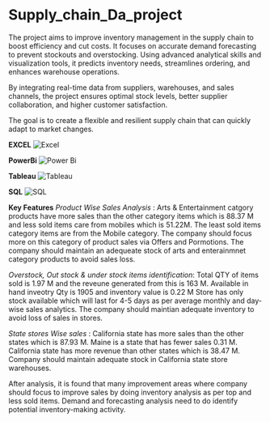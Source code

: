   # **Supply_chain_Da_project**
The project aims to improve inventory management in the supply chain to boost efficiency and cut costs. It focuses on accurate demand forecasting to prevent stockouts and overstocking. Using advanced analytical skills and visualization tools, it predicts inventory needs, streamlines ordering, and enhances warehouse operations. 

By integrating real-time data from suppliers, warehouses, and sales channels, the project ensures optimal stock levels, better supplier collaboration, and higher customer satisfaction.

The goal is to create a flexible and resilient supply chain that can quickly adapt to market changes.

**EXCEL**
![Excel](https://github.com/rasikapantawane/Supply_chain_Da_project/assets/173178623/22c397d4-5c80-46f6-b76b-9a6b30a91d29)

**PowerBi**
![Power Bi](https://github.com/rasikapantawane/Supply_chain_Da_project/assets/173178623/79a75996-0000-47c2-a5f9-cd069ce7451f)

**Tableau**
![Tableau](https://github.com/rasikapantawane/Supply_chain_Da_project/assets/173178623/d9c6fddc-3bd4-45d7-b63c-09ed83874320)

**SQL**
![SQL](https://github.com/rasikapantawane/Supply_chain_Da_project/assets/173178623/eb145228-8ca9-4696-9042-b428dc21dcfc)

**Key Features**
*Product Wise Sales Analysis* : Arts & Entertainment catgory products have more sales than the other category items which is 88.37 M and less sold items care from mobiles which is 51.22M.
The least sold items category items are from the Mobile category. The company should focus more on this category of product sales via Offers and Pormotions.
The company should maintain an adequeate stock of arts and enterainmnet  category products to avoid sales loss.

*Overstock, Out stock & under stock items identification*: Total QTY of items sold is  1.97 M and the reveune generated from this is 163 M.
Available in hand inveotry Qty is 1905 and inventory value is 0.22 M
Store has only stock available which will last for 4-5 days as per average monthly and day-wise sales analytics.
The company should maintian adequate inventory to avoid loss of sales in stores.

*State stores Wise sales* : California state has more sales than the other states which is 87.93 M.
Maine is a state that has fewer sales 0.31 M.
California state has more revenue than other states which is 38.47 M.
Company should maintain adequate stock in California state store warehouses.

After analysis, it is found that many improvement areas where company should focus to improve sales by doing inventory  analysis as per top and less sold items. Demand and forecasting analysis need to do identify potential inventory-making activity.

